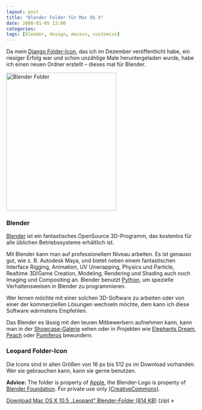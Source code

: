 ```yaml
---
layout: post
title: "Blender Folder für Mac OS X"
date: 2008-01-05 13:00
categories:
tags: [blender, design, macosx, customize]
---
```


Da mein [Django Folder-Icon](http://stefanimhoff.de/notiz/django-folder-mac-osx/ "Django Folder für Mac OS X Leopard • Notizen • Stefan Imhoff"), das ich im Dezember veröffentlicht habe, ein riesiger Erfolg war und schon unzählige Male heruntergeladen wurde, habe ich einen neuen Ordner erstellt – dieses mal für Blender.

<!-- more -->

<a href="/files/blender-leopard-folder.zip"><img class="border links" src="http://stefanimhoff.de/images/notizbuch/blender-leopard-folders.jpg" alt="Blender Folder" width="292" height="365" /></a>

### Blender ###

[Blender](http://www.blender.org/ "blender.org") ist ein fantastisches OpenSource 3D-Programm, das kostenlos für alle üblichen Betriebssysteme erhältlich ist.

Mit Blender kann man auf professionellem Niveau arbeiten. Es ist genauso gut, wie z.&nbsp;B. Autodesk Maya, und bietet neben einem fantastischen Interface Rigging, Animation, UV Unwrapping, Physics und Particle, Realtime 3D/Game Creation, Modeling, Rendering und Shading auch noch Imaging und Compositing an. Blender benutzt [Python](http://www.python.org/ "Python Programming Language -- Official Website"), um spezielle Verhaltensweisen in Blender zu programmieren.

Wer lernen möchte mit einer solchen 3D-Software zu arbeiten oder von einer der kommerziellen Lösungen wechseln möchte, dem kann ich diese Software wärmstens Empfehlen.

Das Blender es lässig mit den teuren Mitbewerbern aufnehmen kann, kann man in der [Showcase-Galerie](http://www.blender.org/features-gallery/gallery/images/ "blender.org - Images") sehen oder in Projekten wie [Elephants Dream](http://orange.blender.org/ "Elephants Dream"), [Peach](http://peach.blender.org/ "Peach") oder  [Pumiferos](http://www.plumiferos.com/) bewundern.

### Leopard Folder-Icon ###

Die Icons sind in allen Größen von 16&nbsp;px bis 512&nbsp;px im Download vorhanden. Wer sie gebrauchen kann, kann sie gerne benutzen.

**Advice:** The folder is property of [Apple](http://www.apple.com/ "Apple"), the Blender-Logo is property of [Blender Foundation](http://www.blender.org/). For private use only [(CreativeCommons)](http://creativecommons.org/licenses/by-nc-nd/3.0/deed.de "Creative Commons Attribution-Noncommercial-No Derivative Works 3.0 Unported").

<div class="download">
    <p><a href="/files/blender-leopard-folder.zip">Download Mac OS X 10.5 „Leopard“ Blender-Folder (814 KB)</a> (zip) »</p>
</div>
